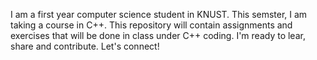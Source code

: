 I am a first year computer science student in KNUST.
This semster, I am taking a course in C++.
This repository will contain assignments and exercises that will be done in class under C++ coding.
I'm ready to lear, share and contribute. 
Let's connect!
